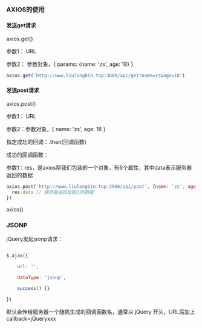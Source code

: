 ### AXIOS的使用

#### 发送get请求

axios.get()

参数1： URL

参数2： 参数对象，{ params: {name: 'zs', age: 18} }

```javascript
axios.get('http://www.liulongbin.top:3006/api/get?name=zs&age=18')
```



#### 发送post请求

axios.post()

参数1： URL

参数2：参数对象，{ name: 'zs', age: 18 }

指定成功的回调：.then(回调函数)

成功的回调函数：

参数1：res，是axios帮我们包装的一个对象，有6个属性，其中data表示服务器返回的数据

```js
axios.post('http://www.liulongbin.top:3006/api/post', {name: 'zs', age: 18}).then(res => {
  res.data // 服务器返回给我们的数据
})
```





axios()





### JSONP



jQuery发起jsonp请求：

```js

$.ajax({

	url: '',

	dataType: 'jsonp',

	success() {}

})

```

默认会传给服务器一个随机生成的回调函数名，通常以 jQuery 开头，URL后加上callback=jQueryxxx

